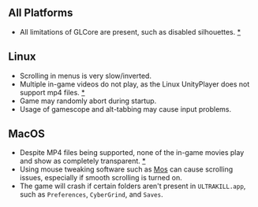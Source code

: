 ## All Platforms
* All limitations of GLCore are present, such as disabled silhouettes. [\*](https://github.com/coatlessali/GLCoreScissors)

## Linux
* Scrolling in menus is very slow/inverted.
* Multiple in-game videos do not play, as the Linux UnityPlayer does not support mp4 files. [\*](https://github.com/coatlessali/UltraNixVideoFix)
* Game may randomly abort during startup.
* Usage of gamescope and alt-tabbing may cause input problems.

## MacOS
* Despite MP4 files being supported, none of the in-game movies play and show as completely transparent. [\*](https://github.com/coatlessali/UltraNixVideoFix)
* Using mouse tweaking software such as [Mos](https://mos.caldis.me/) can cause scrolling issues, especially if smooth scrolling is turned on.
* The game will crash if certain folders aren't present in `ULTRAKILL.app`, such as `Preferences`, `CyberGrind`, and `Saves`.